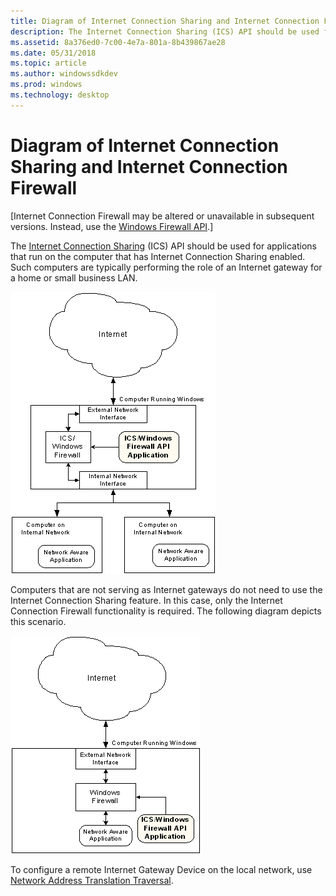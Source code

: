 ```yaml
---
title: Diagram of Internet Connection Sharing and Internet Connection Firewall
description: The Internet Connection Sharing (ICS) API should be used for applications that run on the computer that has Internet Connection Sharing enabled. Such computers are typically performing the role of an Internet gateway for a home or small business LAN.
ms.assetid: 8a376ed0-7c00-4e7a-801a-8b439867ae28
ms.date: 05/31/2018
ms.topic: article
ms.author: windowssdkdev
ms.prod: windows
ms.technology: desktop
---
```


# Diagram of Internet Connection Sharing and Internet Connection Firewall

\[Internet Connection Firewall may be altered or unavailable in subsequent versions. Instead, use the [Windows Firewall API](windows-firewall-start-page.md).\]

The [Internet Connection Sharing](internet-connection-sharing-and-internet-connection-firewall-reference.md) (ICS) API should be used for applications that run on the computer that has Internet Connection Sharing enabled. Such computers are typically performing the role of an Internet gateway for a home or small business LAN.

![ics/icf enabled computer](images/icsicf01.png)

Computers that are not serving as Internet gateways do not need to use the Internet Connection Sharing feature. In this case, only the Internet Connection Firewall functionality is required. The following diagram depicts this scenario.

![only icf enabled computer](images/icf01.png)

To configure a remote Internet Gateway Device on the local network, use [Network Address Translation Traversal](network-address-translation-traversal.md).

 

 




